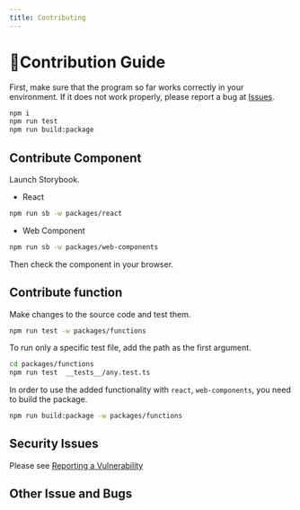 ```yaml
---
title: Contributing
---
```


# 🦝Contribution Guide

First, make sure that the program so far works correctly in your environment.
If it does not work properly, please report a bug at [Issues](https://github.com/m1m0zzz/tremolo-ui/issues/new?template=bug_report.md).

```bash npm2yarn
npm i
npm run test
npm run build:package
```


## Contribute Component

Launch Storybook.

- React

```bash npm2yarn
npm run sb -w packages/react
```

- Web Component

```bash npm2yarn
npm run sb -w packages/web-components
```

Then check the component in your browser.


## Contribute function

Make changes to the source code and test them.

```bash npm2yarn
npm run test -w packages/functions
```

To run only a specific test file, add the path as the first argument.

```bash npm2yarn
cd packages/functions
npm run test  __tests__/any.test.ts
```

In order to use the added functionality with `react`, `web-components`, you need to build the package.

```bash npm2yarn
npm run build:package -w packages/functions
```

## Security Issues

Please see [Reporting a Vulnerability](./SECURITY)


## Other Issue and Bugs
